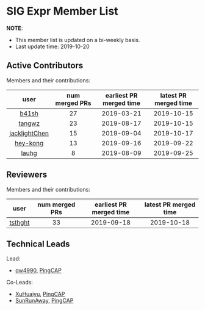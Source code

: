 # SIG Expr Member List

**NOTE**:

* This member list is updated on a bi-weekly basis.
* Last update time: 2019-10-20

## Active Contributors

Members and their contributions:

| user                                              | num merged PRs | earliest PR merged time | latest PR merged time |
|:-------------------------------------------------:|:--------------:|:-----------------------:|:---------------------:|
| [b41sh](https://github.com/b41sh)                 |             27 |     2019-03-21          |   2019-10-15          |
| [tangwz](https://github.com/tangwz)               |             23 |     2019-08-17          |   2019-10-15          |
| [jacklightChen](https://github.com/jacklightChen) |             15 |     2019-09-04          |   2019-10-17          |
| [hey-kong](https://github.com/hey-kong)           |             13 |     2019-09-16          |   2019-09-22          |
| [lauhg](https://github.com/lauhg)                 |              8 |     2019-08-09          |   2019-09-25          |

## Reviewers

Members and their contributions:

| user                                        | num merged PRs | earliest PR merged time | latest PR merged time |
|:-------------------------------------------:|:--------------:|:-----------------------:|:---------------------:|
| [tsthght](https://github.com/tsthght)       |             33 |     2019-09-18          |   2019-10-18          |

## Technical Leads

Lead:

* [qw4990](https://github.com/qw4990), [PingCAP](https://pingcap.com/en/)

Co-Leads:

* [XuHuaiyu](https://github.com/XuHuaiyu), [PingCAP](https://pingcap.com/en/)
* [SunRunAway](https://github.com/SunRunAway), [PingCAP](https://pingcap.com/en/)
